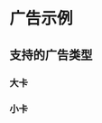 # 广告示例

## 支持的广告类型

### 大卡

<DemoAndCode adx-slot="s2507644236736" />

### 小卡

<DemoAndCode adx-slot="s2507644236736" />
